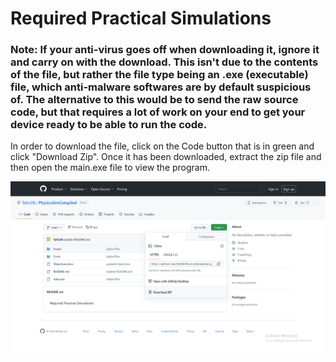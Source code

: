 # Required Practical Simulations
### Note: If your anti-virus goes off when downloading it, ignore it and carry on with the download. This isn't due to the contents of the file, but rather the file type being an .exe (executable) file, which anti-malware softwares are by default suspicious of. The alternative to this would be to send the raw source code, but that requires a lot of work on your end to get your device ready to be able to run the code.

In order to download the file, click on the Code button that is in green and click "Download Zip".
Once it has been downloaded, extract the zip file and then open the main.exe file to view the program.

![image](/Assets/downloadinghelp.PNG)

